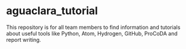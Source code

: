# aguaclara_tutorial
This repository is for all team members to find information and tutorials about useful tools like Python, Atom, Hydrogen, GitHub, ProCoDA and report writing.

